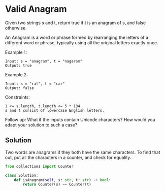 # Valid Anagram

Given two strings s and t, return true if t is an anagram of s, and false otherwise.

An Anagram is a word or phrase formed by rearranging the letters of a different word or phrase, typically using all the original letters exactly once.

Example 1:

```
Input: s = "anagram", t = "nagaram"
Output: true
```

Example 2:

```
Input: s = "rat", t = "car"
Output: false
```

Constraints:

```
1 <= s.length, t.length <= 5 * 104
s and t consist of lowercase English letters.
```

Follow up: What if the inputs contain Unicode characters? How would you adapt your solution to such a case?

## Solution

Two words are anagrams if they both have the same characters. To find
that out, put all the characters in a counter, and check for equality.

```python
from collections import Counter

class Solution:
    def isAnagram(self, s: str, t: str) -> bool:
        return Counter(s) == Counter(t)
```
